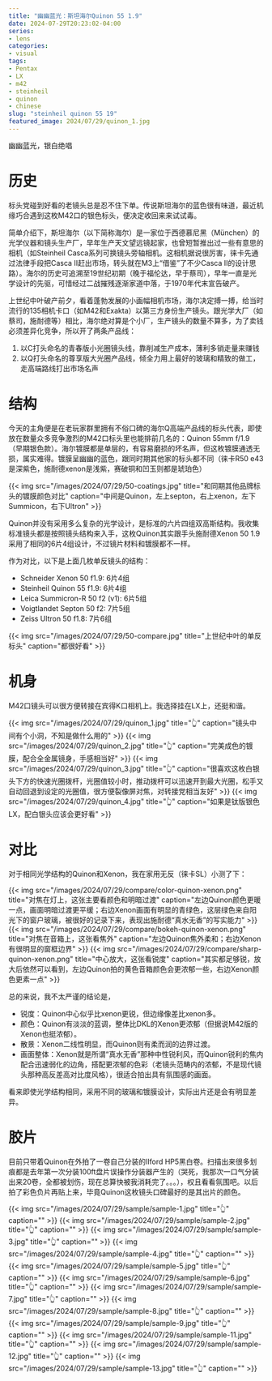 ```yaml
---
title: "幽幽蓝光：斯坦海尔Quinon 55 1.9"
date: 2024-07-29T20:23:02-04:00
series:
- lens
categories:
- visual
tags:
- Pentax
- LX
- m42
- steinheil
- quinon
- chinese
slug: "steinheil quinon 55 19"
featured_image: 2024/07/29/quinon_1.jpg
---
```


幽幽蓝光，银白绝唱
<!--more-->

# 历史

标头党碰到好看的老镜头总是忍不住下单。传说斯坦海尔的蓝色很有味道，最近机缘巧合遇到这枚M42口的银色标头，便决定收回来来试试毒。

简单介绍下，斯坦海尔（以下简称海尔）是一家位于西德慕尼黑（München）的光学仪器和镜头生产厂，早年生产天文望远镜起家，也曾短暂推出过一些有意思的相机（如Steinheil Casca系列可换镜头旁轴相机。这相机据说很厉害，徕卡先通过法律手段把Casca II赶出市场，转头就在M3上“借鉴”了不少Casca II的设计思路）。海尔的历史可追溯至19世纪初期（晚于福伦达，早于蔡司），早年一直是光学设计的先驱，可惜经过二战摧残逐渐家道中落，于1970年代末宣告破产。

上世纪中叶破产前夕，看着蓬勃发展的小画幅相机市场，海尔决定搏一搏，给当时流行的135相机卡口（如M42和Exakta）以第三方身份生产镜头。跟光学大厂（如蔡司，施耐德等）相比，海尔绝对算是个小厂，生产镜头的数量不算多，为了卖钱必须差异化竞争，所以开了两条产品线：

1. 以C打头命名的青春版小光圈镜头线，靠削减生产成本，薄利多销走量来赚钱
2. 以Q打头命名的尊享版大光圈产品线，倾全力用上最好的玻璃和精致的做工，走高端路线打出市场名声

# 结构

今天的主角便是在老玩家群里拥有不俗口碑的海尔Q高端产品线的标头代表，即使放在数量众多竞争激烈的M42口标头里也能排前几名的：Quinon 55mm f/1.9（早期银色款）。海尔镀膜都是单层的，有容易磨损的坏名声，但这枚镀膜通透无损，属实难得。镀膜呈幽幽的蓝色，跟同时期其他家的标头都不同（徕卡R50 e43是深紫色，施耐德xenon是浅紫，赛破铜和凹玉则都是琥珀色）

{{< img src="/images/2024/07/29/50-coatings.jpg" title="和同期其他品牌标头的镀膜颜色对比" caption="中间是Quinon，左上septon，右上xenon，左下Summicon，右下Ultron" >}}

Quinon并没有采用多么复杂的光学设计，是标准的六片四组双高斯结构。我收集标准镜头都是按照镜头结构来入手，这枚Quinon其实跟手头施耐德Xenon 50 1.9采用了相同的6片4组设计，不过镜片材料和镀膜都不一样。

作为对比，以下是上面几枚单反镜头的结构：

- Schneider Xenon 50 f1.9: 6片4组
- Steinheil Quinon 55 f1.9: 6片4组
- Leica Summicron-R 50 f2 (v1): 6片5组
- Voigtlandet Septon 50 f2: 7片5组
- Zeiss Ultron 50 f1.8: 7片6组

{{< img src="/images/2024/07/29/50-compare.jpg" title="上世纪中叶的单反标头" caption="都很好看" >}}


# 机身

M42口镜头可以很方便转接在宾得K口相机上。我选择挂在LX上，还挺和谐。

{{< img src="/images/2024/07/29/quinon_1.jpg" title="👆" caption="镜头中间有个小洞，不知是做什么用的" >}}
{{< img src="/images/2024/07/29/quinon_2.jpg" title="👆" caption="完美成色的镀膜，配合全金属镜身，手感相当好" >}}
{{< img src="/images/2024/07/29/quinon_3.jpg" title="👆" caption="很喜欢这枚白银头下方的快速光圈拨杆，光圈值较小时，推动拨杆可以迅速开到最大光圈，松手又自动回退到设定的光圈值，很方便裂像屏对焦，对转接党相当友好" >}}
{{< img src="/images/2024/07/29/quinon_4.jpg" title="👆" caption="如果是钛版银色LX，配白银头应该会更好看" >}}


# 对比

对于相同光学结构的Quinon和Xenon，我在家用无反（徕卡SL）小测了下：

{{< img src="/images/2024/07/29/compare/color-quinon-xenon.png" title="对焦在灯上，这张主要看颜色和明暗过渡" caption="左边Quinon颜色更暖一点，画面明暗过渡更平缓；右边Xenon画面有明显的青绿色，这层绿色来自阳光下的窗户玻璃，被很好的记录下来，表现出施耐德“真水无香”的写实能力" >}}
{{< img src="/images/2024/07/29/compare/bokeh-quinon-xenon.png" title="对焦在音箱上，这张看焦外" caption="左边Quinon焦外柔和；右边Xenon有很明显的窗框边界" >}}
{{< img src="/images/2024/07/29/compare/sharp-quinon-xenon.png" title="中心放大，这张看锐度" caption="其实都足够锐，放大后依然可以看到，左边Quinon拍的黄色音箱颜色会更浓郁一些，右边Xenon颜色更素一点" >}}

总的来说，我不太严谨的结论是，

- 锐度：Quinon中心似乎比xenon更锐，但边缘像差比xenon多。
- 颜色：Quinon有淡淡的蓝调，整体比DKL的Xenon更浓郁（但据说M42版的Xenon也挺浓郁）。
- 散景：Xenon二线性明显，而Quinon则有柔而润的边界过渡。
- 画面整体：Xenon就是所谓“真水无香”那种中性锐利风，而Quinon锐利的焦内配合迅速弱化的边角，搭配更浓郁的色彩（老镜头范畴内的浓郁，不是现代镜头那种高反差高对比度风格），很适合拍出具有氛围感的画面。

看来即使光学结构相同，采用不同的玻璃和镀膜设计，实际出片还是会有明显差异。

# 胶片

目前只带着Quinon在外拍了一卷自己分装的Ilford HP5黑白卷。扫描出来很多划痕都是去年第一次分装100ft盘片误操作分装器产生的（哭死，我那次一口气分装出来20卷，全都被划伤，现在总算快被我消耗完了。。。），权且看看氛围吧。以后拍了彩色负片再贴上来，毕竟Quinon这枚镜头口碑最好的是其出片的颜色。

{{< img src="/images/2024/07/29/sample/sample-1.jpg" title="👆" caption="" >}}
{{< img src="/images/2024/07/29/sample/sample-2.jpg" title="👆" caption="" >}}
{{< img src="/images/2024/07/29/sample/sample-3.jpg" title="👆" caption="" >}}
{{< img src="/images/2024/07/29/sample/sample-4.jpg" title="👆" caption="" >}}
{{< img src="/images/2024/07/29/sample/sample-5.jpg" title="👆" caption="" >}}
{{< img src="/images/2024/07/29/sample/sample-6.jpg" title="👆" caption="" >}}
{{< img src="/images/2024/07/29/sample/sample-7.jpg" title="👆" caption="" >}}
{{< img src="/images/2024/07/29/sample/sample-8.jpg" title="👆" caption="" >}}
{{< img src="/images/2024/07/29/sample/sample-9.jpg" title="👆" caption="" >}}
{{< img src="/images/2024/07/29/sample/sample-11.jpg" title="👆" caption="" >}}
{{< img src="/images/2024/07/29/sample/sample-12.jpg" title="👆" caption="" >}}
{{< img src="/images/2024/07/29/sample/sample-13.jpg" title="👆" caption="" >}}
